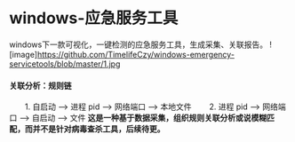 # windows-应急服务工具
windows下一款可视化，一键检测的应急服务工具，生成采集、关联报告。
![image]https://github.com/TimelifeCzy/windows-emergency-servicetools/blob/master/1.jpg
#### 关联分析：规则链
&emsp;&emsp;1. 自启动 --> 进程 pid --> 网络端口 --> 本地文件
&emsp;&emsp;2. 进程 pid --> 网络端口  --> 自启动 --> 文件
**这是一种基于数据采集，组织规则关联分析或说模糊匹配，而并不是针对病毒查杀工具，后续待更。**
